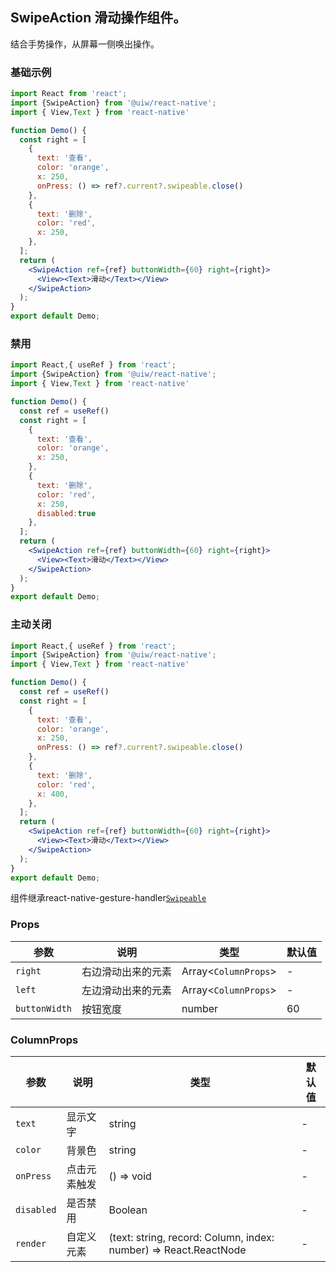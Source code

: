 SwipeAction 滑动操作组件。
---
结合手势操作，从屏幕一侧唤出操作。

### 基础示例

```jsx
import React from 'react';
import {SwipeAction} from '@uiw/react-native';
import { View,Text } from 'react-native'

function Demo() {
  const right = [
    {
      text: '查看',
      color: 'orange',
      x: 250,
      onPress: () => ref?.current?.swipeable.close()
    },
    {
      text: '删除',
      color: 'red',
      x: 250,
    },
  ];
  return (
    <SwipeAction ref={ref} buttonWidth={60} right={right}>
      <View><Text>滑动</Text></View>
    </SwipeAction>
  );
}
export default Demo;
```

### 禁用

```jsx
import React,{ useRef } from 'react';
import {SwipeAction} from '@uiw/react-native';
import { View,Text } from 'react-native'

function Demo() {
  const ref = useRef()
  const right = [
    {
      text: '查看',
      color: 'orange',
      x: 250,
    },
    {
      text: '删除',
      color: 'red',
      x: 250,
      disabled:true
    },
  ];
  return (
    <SwipeAction ref={ref} buttonWidth={60} right={right}>
      <View><Text>滑动</Text></View>
    </SwipeAction>
  );
}
export default Demo;
```

### 主动关闭

```jsx
import React,{ useRef } from 'react';
import {SwipeAction} from '@uiw/react-native';
import { View,Text } from 'react-native'

function Demo() {
  const ref = useRef()
  const right = [
    {
      text: '查看',
      color: 'orange',
      x: 250,
      onPress: () => ref?.current?.swipeable.close()
    },
    {
      text: '删除',
      color: 'red',
      x: 400,
    },
  ];
  return (
    <SwipeAction ref={ref} buttonWidth={60} right={right}>
      <View><Text>滑动</Text></View>
    </SwipeAction>
  );
}
export default Demo;
```

组件继承react-native-gesture-handler[`Swipeable`](https://docs.swmansion.com/react-native-gesture-handler/docs/api/components/swipeable)
### Props
| 参数 | 说明 | 类型 | 默认值 |
|------|------|-----|------|
| `right` | 右边滑动出来的元素 | Array<`ColumnProps`> | - |
| `left` | 左边滑动出来的元素 | Array<`ColumnProps`> | - |
| `buttonWidth` | 按钮宽度 |  number | 60 |

### ColumnProps
| 参数 | 说明 | 类型 | 默认值 |
|------|------|-----|------|
| `text` | 显示文字 | string | - |
| `color` | 背景色 | string | - |
| `onPress` | 点击元素触发 |  () => void | - |
| `disabled` | 是否禁用 | Boolean | - |
| `render` | 自定义元素 | (text: string, record: Column, index: number) => React.ReactNode | - |

